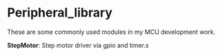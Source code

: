 # Peripheral_library

These are some commonly used modules in my MCU development work.

__StepMotor__: Step motor driver via gpio and timer.s